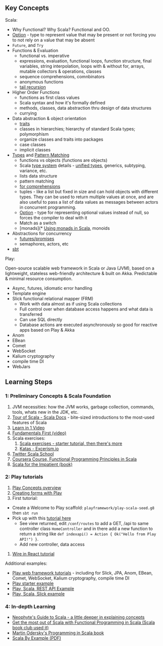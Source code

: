 ## Key Concepts

Scala:

- Why Functional? Why Scala? Functional and OO.
- [Option](http://danielwestheide.com/blog/2012/12/19/the-neophytes-guide-to-scala-part-5-the-option-type.html) - type to represent value that may be present or not forcing you to not rely on a value that may be absent
- `Future`, and `Try`
- Functions & Evaluation
  - functional vs. imperative
  - expressions, evaluation, functional loops, function structure, final variables, string interpolation, loops with & without for, arrays, mutable collectors & operations, classes
  - sequence comprehensions, comnbinators
  - anonymous functions
  - [tail recursion](https://www.scala-exercises.org/scala_tutorial/tail_recursion)
- Higher Order Functions
  - functions as first class values
  - Scala syntax and how it's formally defined
  - methods, classes, data abstraction thru design of data structures
  - currying
- Data abstraction & object orientation
  - [traits](https://docs.scala-lang.org/tour/traits.html)
  - classes in hierarchies; hierarchy of standard Scala types; polymorphism
  - organize classes and traits into packages
  - case classes
  - implicit classes
- [Types](https://docs.scala-lang.org/tour/unified-types.html) and [Pattern Matching](https://docs.scala-lang.org/tour/pattern-matching.html)
  - functions vs objects (functions are objects)
  - Scala [type system](https://docs.scala-lang.org/tour/traits.html) details - [unified types](https://docs.scala-lang.org/tour/traits.html), generics, subtyping, variance, etc.
  - lists data structure
  - pattern matching
  - [for comprehensions](https://docs.scala-lang.org/tour/for-comprehensions.html)
  - tuples - like a list but fixed in size and can hold objects with different types. They can be used to return multiple values at once, and are also useful to pass a list of data values as messages between actors in concurrent programming.
  - [Option](http://danielwestheide.com/blog/2012/12/19/the-neophytes-guide-to-scala-part-5-the-option-type.html) - type for representing optional values instead of null, so forces the compiler to deal with it
  - Match as a switch
  - [monads](* [Using monads in Scala](https://medium.com/@sinisalouc/demystifying-the-monad-in-scala-cc716bb6f534), monoids
- Abstractions for concurrency
  - [futures/promises](README.md#Futures-and-Promises)
  - semaphores, actors, etc
- [sbt](README.md#Using-SBT)

Play:

Open-source scalable web framework in Scala or Java (JVM), based on a lightweight, stateless web-friendly architecture & built on Akka. Predictable & minimal resource consumption.

  - Async, futures, idiomatic error handling
  - Template engine
  - Slick functional relational mapper (FRM)
    - Work with data almost as if using Scala collections
    - Full control over when database access happens and what data is transferred
    - Can use SQL directly
    - Database actions are executed asynchronously so good for reactive apps based on Play & Akka
  - Anom
  - EBean
  - Comet
  - WebSocket
  - Kalium cryptography
  - compile time DI
  - WebJars

## Learning Steps

### 1: Preliminary Concepts & Scala Foundation

1. JVM necessities: how the JVM works, garbage collection, commands, tools, whats new in the JDK, etc.
1. [Tour of Scala - Scala Docs](https://docs.scala-lang.org/tour/tour-of-scala.html) - bite-sized introductions to the most-used features of Scala
1. [Learn in 1 Video](https://www.youtube.com/watch?v=DzFt0YkZo8M)
1. [Fundamentals First (video)](https://www.youtube.com/watch?v=ugHsIj60VfQ)
1. Scala exercises:
    1. [Scala exercises - starter tutorial, then there's more](https://www.scala-exercises.org/scala_tutorial/terms_and_types)
    1. [Katas - Excerism.io](hhttp://exercism.io/languages/scala/exercises)
1. [Twitter Scala School](https://twitter.github.io/scala_school/)
1. [Coursera Course, Functional Programming Principles in Scala](https://www.coursera.org/learn/progfun1)
1. [Scala for the Impatient (book)](http://fileadmin.cs.lth.se/scala/scala-impatient.pdf)

### 2: Play tutorials

1. [Play Concepts overview](https://www.playframework.com/documentation/2.6.x/ScalaHome)
1. [Creating forms with Play](http://pedrorijo.com/blog/play-forms/#getting-started)
1. First tutorial:
  - Create a Welcome to Play scaffold: `playframework/play-scala-seed.g8` then `sbt run`
  - Pick up with this [tutorial here](https://spr.com/building-a-simple-rest-api-with-scala-play-part-2/)
    - See view returned, edit `/conf/routes` to add a GET, /api to same controller class `HomeController` and in there add a new function to return a string like `def indexapi() = Action { Ok("Hello from Play API!") }`.
    - Add new controller, data access
1. [Wire in React tutorial](http://ticofab.io/react-js-tutorial-with-play_scala_webjars/)

  Additional examples:

  - [Play web framework tutorials](https://www.playframework.com/documentation/2.6.x/Tutorials) - including for Slick, JPA, Anom, EBean, Comet, WebSocket, Kalium cryptography, compile time DI
  - [Play starter example](https://github.com/playframework/play-scala-starter-example)
  - [Play, Scala,  REST API Example](https://github.com/playframework/play-scala-rest-api-example)
  - [Play, Scala, Slick example](https://github.com/playframework/play-scala-slick-example)

### 4: In-depth Learning

- [Neophyte's Guide to Scala - a little deeper in explaining concepts](http://danielwestheide.com/scala/neophytes.html)
- [Get the most out of Scala with Functional Programming in Scala (Scala book club used it)](https://www.manning.com/books/functional-programming-in-scala)
- [Martin Odersky's Programming in Scala book](https://www.scala-lang.org/docu/files/ScalaByExample.pdf)
- [Scala By Example (PDF)](http://www.scala-lang.org/docu/files/ScalaByExample.pdf)
